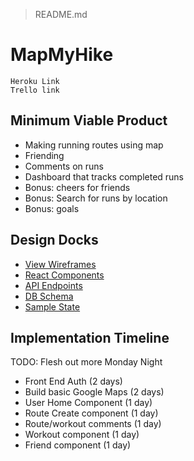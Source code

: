 


> README.md

MapMyHike
==========
	Heroku Link
	Trello link

Minimum Viable Product
-------------
 - Making running routes using map 
 - Friending  
 - Comments on runs  
 - Dashboard that tracks completed runs 
 - Bonus: cheers for friends  
 - Bonus: Search for runs by location  
 - Bonus: goals

Design Docks
------------
 - [View Wireframes](https://github.com/Jdgronewold/MapMyHike/tree/master/docs/wireframes)
 - [React Components](https://github.com/Jdgronewold/MapMyHike/blob/master/docs/Component-Hierarchy.md)
 - [API Endpoints](https://github.com/Jdgronewold/MapMyHike/blob/master/docs/API%20Endpoints.md)
 - [DB Schema](https://github.com/Jdgronewold/MapMyHike/blob/master/docs/Schema.md)
 - [Sample State](https://github.com/Jdgronewold/MapMyHike/blob/master/docs/State.md)
 

Implementation Timeline
-----------------------
TODO: Flesh out more Monday Night

 - Front End Auth (2 days)
 - Build basic Google Maps (2 days)
 - User Home Component (1 day)
 - Route Create component (1 day)
 - Route/workout comments (1 day)
 - Workout component (1 day)
 - Friend component (1 day)
 

